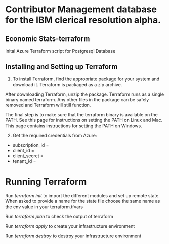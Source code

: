 # Contributor Management database for the IBM clerical resolution alpha.

## Economic Stats-terraform
Inital Azure Terraform script for Postgresql Database 

## Installing and Setting up Terraform
1. To install Terraform, find the appropriate package for your system and download it. Terraform is packaged as a zip archive.

After downloading Terraform, unzip the package. Terraform runs as a single binary named terraform. Any other files in the package can be safely removed and Terraform will still function.

The final step is to make sure that the terraform binary is available on the PATH. See this page for instructions on setting the PATH on Linux and Mac. This page contains instructions for setting the PATH on Windows.

2. Get the required credentials from Azure:

* subscription_id       = 
* client_id             = 
* client_secret         = 
* tenant_id             = 


# Running Terraform
Run *terraform init* to import the different modules and set up remote state. When asked to provide a name for the state file choose the same name as the env value in your terraform.tfvars

Run *terraform plan* to check the output of terraform

Run *terraform apply* to create your infrastructure environment

Run *terraform destroy* to destroy your infrastructure environment

